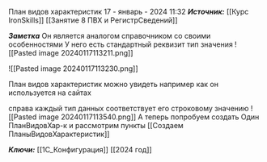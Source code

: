 
План видов характеристик
 17 - январь - 2024  11:32 
***Источник:***  [[Курс IronSkills]] [[Занятие 8 ПВХ и РегистрСведений]]

***Заметка*** 
Он является аналогом справочником со своими особенностями
У него есть стандартный реквизит тип значения
![[Pasted image 20240117113211.png]]

![[Pasted image 20240117113230.png]]

План видов характеристик можно увидеть например как он используется на сайтах 

справа каждый тип данных соответствует его строковому значению
![[Pasted image 20240117113540.png]]
А теперь попробуем создать Один ПланВидовХар-к 
и рассмотрим пункты
[[Создаем ПланыВидовХарактеристик]]

***Ключи:*** [[1С_Конфигурация]] [[2024 год]]